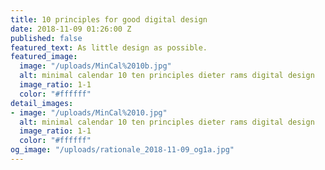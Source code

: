 ```yaml
---
title: 10 principles for good digital design
date: 2018-11-09 01:26:00 Z
published: false
featured_text: As little design as possible.
featured_image:
  image: "/uploads/MinCal%2010b.jpg"
  alt: minimal calendar 10 ten principles dieter rams digital design
  image_ratio: 1-1
  color: "#ffffff"
detail_images:
- image: "/uploads/MinCal%2010.jpg"
  alt: minimal calendar 10 ten principles dieter rams digital design
  image_ratio: 1-1
  color: "#ffffff"
og_image: "/uploads/rationale_2018-11-09_og1a.jpg"
---
```


